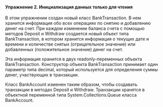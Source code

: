 #### Упражнение 2. Инициализация данных только для чтения

В этом упражнении создан новый класс BankTransaction. В нем хранится информация обо всех операциях по снятию и добавлению денег на счет.
При каждом изменении баланса счета с помощью методов Deposit и Withdraw создается новый объект типа BankTransaction, 
в котором хранится информация о текущих дате и времени и количестве снятых (отрицательное значение) или добавленных (положительное значение) денег на счет. 

Эта информация хранится в двух readonly-переменных объекта BankTransaction.
Конструктор объекта BankTransaction принимает один параметр типа decimal, который используется для определения суммы денег, участвующих в транзакции. 

Класс BankAccount изменен таким образом, чтобы создавать транзакции в методах Deposit и Withdraw. 
Транзакции хранятся в объектной переменной типа System.Collections.Queue класса BankAccount. 
